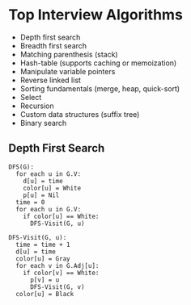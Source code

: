 # Top Interview Algorithms

- Depth first search
- Breadth first search
- Matching parenthesis (stack)
- Hash-table (supports caching or memoization)
- Manipulate variable pointers
- Reverse linked list
- Sorting fundamentals (merge, heap, quick-sort)
- Select
- Recursion
- Custom data structures (suffix tree)
- Binary search

## Depth First Search

```
DFS(G):
  for each u in G.V:
    d[u] = time
    color[u] = White
    p[u] = Nil
  time = 0
  for each u in G.V:
    if color[u] == White:
      DFS-Visit(G, u)

DFS-Visit(G, u):
  time = time + 1
  d[u] = time
  color[u] = Gray
  for each v in G.Adj[u]:
    if color[v] == White:
      p[v] = u
      DFS-Visit(G, v)
  color[u] = Black
```
